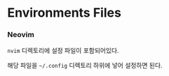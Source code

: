 # Environments Files

### Neovim

`nvim` 디렉토리에 설정 파일이 포함되어있다.

해당 파일을 `~/.config` 디렉토리 하위에 넣어 설정하면 된다.
